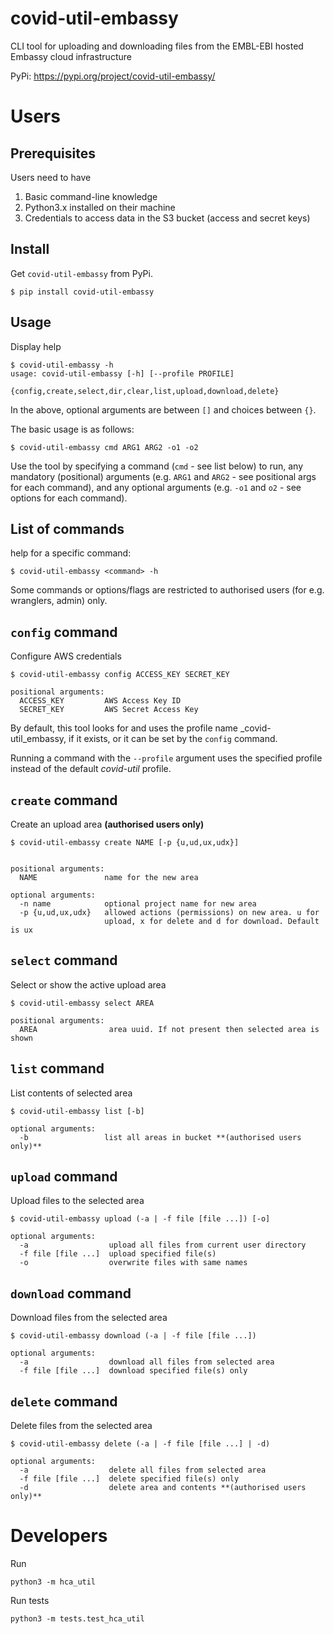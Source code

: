 # covid-util-embassy

CLI tool for uploading and downloading files from the EMBL-EBI hosted Embassy cloud infrastructure

PyPi: https://pypi.org/project/covid-util-embassy/

# Users

## Prerequisites
Users need to have
1. Basic command-line knowledge
2. Python3.x installed on their machine
3. Credentials to access data in the S3 bucket (access and secret keys)

## Install
Get `covid-util-embassy` from PyPi.

```shell script
$ pip install covid-util-embassy
```
                           
## Usage

Display help

```shell script
$ covid-util-embassy -h
usage: covid-util-embassy [-h] [--profile PROFILE]
                   {config,create,select,dir,clear,list,upload,download,delete}
```

In the above, optional arguments are between `[]` and choices between `{}`.

The basic usage is as follows:

```shell script
$ covid-util-embassy cmd ARG1 ARG2 -o1 -o2
```

Use the tool by specifying a command (`cmd` - see list below) to run, any mandatory (positional) arguments (e.g. `ARG1` and `ARG2` - see positional args for each command), and any optional arguments (e.g. `-o1` and `o2` - see options for each command).

## List of commands

help for a specific command:

```shell script
$ covid-util-embassy <command> -h
```

Some commands or options/flags are restricted to authorised users (for e.g. wranglers, admin) only.

## `config` command

Configure AWS credentials

```shell script
$ covid-util-embassy config ACCESS_KEY SECRET_KEY

positional arguments:
  ACCESS_KEY         AWS Access Key ID
  SECRET_KEY         AWS Secret Access Key
```

By default, this tool looks for and uses the profile name _covid-util_embassy, if it exists, or it can be set by the `config` command.

Running a command with the `--profile` argument uses the specified profile instead of the default _covid-util_ profile.

## `create` command

Create an upload area **(authorised users only)**

```shell script
$ covid-util-embassy create NAME [-p {u,ud,ux,udx}]


positional arguments:
  NAME               name for the new area

optional arguments:
  -n name            optional project name for new area
  -p {u,ud,ux,udx}   allowed actions (permissions) on new area. u for
                     upload, x for delete and d for download. Default is ux
```

## `select` command

Select or show the active upload area

```shell script
$ covid-util-embassy select AREA

positional arguments:
  AREA                area uuid. If not present then selected area is shown
```

## `list` command

List contents of selected area

```shell script
$ covid-util-embassy list [-b]

optional arguments:
  -b                 list all areas in bucket **(authorised users only)**
```

## `upload` command

Upload files to the selected area

```shell script
$ covid-util-embassy upload (-a | -f file [file ...]) [-o]

optional arguments:
  -a                  upload all files from current user directory
  -f file [file ...]  upload specified file(s)
  -o                  overwrite files with same names
```

## `download` command

Download files from the selected area

```shell script
$ covid-util-embassy download (-a | -f file [file ...])

optional arguments:
  -a                  download all files from selected area
  -f file [file ...]  download specified file(s) only
```

## `delete` command

Delete files from the selected area

```shell script
$ covid-util-embassy delete (-a | -f file [file ...] | -d)

optional arguments:
  -a                  delete all files from selected area
  -f file [file ...]  delete specified file(s) only
  -d                  delete area and contents **(authorised users only)**
```

# Developers

Run 

```shell script
python3 -m hca_util
```

Run tests

```shell script
python3 -m tests.test_hca_util
```
